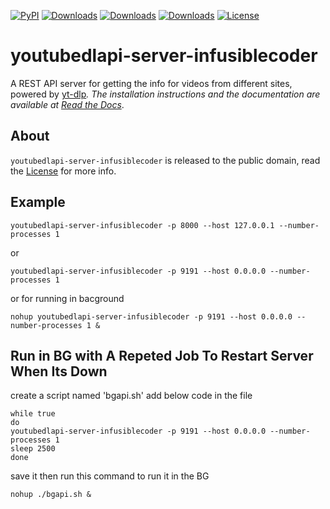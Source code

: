[![PyPI](https://img.shields.io/pypi/v/youtubedlapi-server-infusiblecoder)](https://pypi.org/project/youtubedlapi-server-infusiblecoder/)
[![Downloads](https://static.pepy.tech/badge/youtubedlapi-server-infusiblecoder)](https://pepy.tech/project/youtubedlapi-server-infusiblecoder)
[![Downloads](https://static.pepy.tech/badge/youtubedlapi-server-infusiblecoder/month)](https://pepy.tech/project/youtubedlapi-server-infusiblecoder)
[![Downloads](https://static.pepy.tech/badge/youtubedlapi-server-infusiblecoder/week)](https://pepy.tech/project/youtubedlapi-server-infusiblecoder)
[![License](https://img.shields.io/badge/License-MIT-blue.svg)](https://img.shields.io/badge/License-MIT-blue.svg)



youtubedlapi-server-infusiblecoder
=====================

A REST API server for getting the info for videos from different sites, powered by [yt-dlp](https://github.com/yt-dlp/yt-dlp)_.
The installation instructions and the documentation are available at [Read the Docs](https://youtubedlapi-server-infusiblecoder.readthedocs.io/)_.

About
-----

``youtubedlapi-server-infusiblecoder`` is released to the public domain, read the [License](https://raw.githubusercontent.com/syedusama5556/youtubedlapi-server-infusiblecoder/master/LICENSE.md) for more info.


Example
-----

``youtubedlapi-server-infusiblecoder -p 8000 --host 127.0.0.1 --number-processes 1``

or

``youtubedlapi-server-infusiblecoder -p 9191 --host 0.0.0.0 --number-processes 1``

or for running in bacground 

``nohup youtubedlapi-server-infusiblecoder -p 9191 --host 0.0.0.0 --number-processes 1 &``

Run in BG with A Repeted Job To Restart Server When Its Down
------------------------------------------------------------

create a script named 'bgapi.sh' add below code in the file 

```#!/bin/bash
while true
do
youtubedlapi-server-infusiblecoder -p 9191 --host 0.0.0.0 --number-processes 1
sleep 2500
done
```
save it then run this command to run it in the BG

``nohup ./bgapi.sh &``
